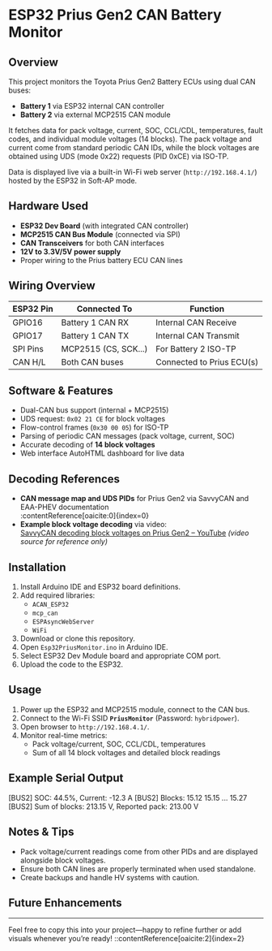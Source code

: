 # ESP32 Prius Gen2 CAN Battery Monitor

## Overview

This project monitors the Toyota Prius Gen2 Battery ECUs using dual CAN buses:

- **Battery 1** via ESP32 internal CAN controller  
- **Battery 2** via external MCP2515 CAN module

It fetches data for pack voltage, current, SOC, CCL/CDL, temperatures, fault codes, and individual module voltages (14 blocks). The pack voltage and current come from standard periodic CAN IDs, while the block voltages are obtained using UDS (mode 0x22) requests (PID 0xCE) via ISO-TP.

Data is displayed live via a built-in Wi-Fi web server (`http://192.168.4.1/`) hosted by the ESP32 in Soft-AP mode.

## Hardware Used

- **ESP32 Dev Board** (with integrated CAN controller)
- **MCP2515 CAN Bus Module** (connected via SPI)
- **CAN Transceivers** for both CAN interfaces
- **12V to 3.3V/5V power supply**
- Proper wiring to the Prius battery ECU CAN lines

## Wiring Overview

| ESP32 Pin | Connected To       | Function                      |
|-----------|--------------------|-------------------------------|
| GPIO16    | Battery 1 CAN RX   | Internal CAN Receive          |
| GPIO17    | Battery 1 CAN TX   | Internal CAN Transmit         |
| SPI Pins  | MCP2515 (CS, SCK...) | For Battery 2 ISO-TP         |
| CAN H/L   | Both CAN buses     | Connected to Prius ECU(s)     |

## Software & Features

- Dual-CAN bus support (internal + MCP2515)
- UDS request: `0x02 21 CE` for block voltages
- Flow-control frames (`0x30 00 05`) for ISO-TP
- Parsing of periodic CAN messages (pack voltage, current, SOC)
- Accurate decoding of **14 block voltages**
- Web interface AutoHTML dashboard for live data

## Decoding References

- **CAN message map and UDS PIDs** for Prius Gen2 via SavvyCAN and EAA-PHEV documentation  
  :contentReference[oaicite:0]{index=0}  
- **Example block voltage decoding** via video:  
  [SavvyCAN decoding block voltages on Prius Gen2﻿ – YouTube]()
 *(video source for reference only)*

## Installation

1. Install Arduino IDE and ESP32 board definitions.
2. Add required libraries:
   - `ACAN_ESP32`  
   - `mcp_can`  
   - `ESPAsyncWebServer`  
   - `WiFi`
3. Download or clone this repository.
4. Open `Esp32PriusMonitor.ino` in Arduino IDE.
5. Select ESP32 Dev Module board and appropriate COM port.
6. Upload the code to the ESP32.

## Usage

1. Power up the ESP32 and MCP2515 module, connect to the CAN bus.
2. Connect to the Wi-Fi SSID **`PriusMonitor`** (Password: `hybridpower`).
3. Open browser to `http://192.168.4.1/`.
4. Monitor real-time metrics:
   - Pack voltage/current, SOC, CCL/CDL, temperatures
   - Sum of all 14 block voltages and detailed block readings

## Example Serial Output

[BUS2] SOC: 44.5%, Current: -12.3 A
[BUS2] Blocks: 15.12 15.15 ... 15.27
[BUS2] Sum of blocks: 213.15 V, Reported pack: 213.00 V

## Notes & Tips

- Pack voltage/current readings come from other PIDs and are displayed alongside block voltages.
- Ensure both CAN lines are properly terminated when used standalone.
- Create backups and handle HV systems with caution.

## Future Enhancements

---

Feel free to copy this into your project—happy to refine further or add visuals whenever you’re ready!
::contentReference[oaicite:2]{index=2}
